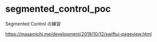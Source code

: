 # segmented_control_poc

Segmented Control の練習

https://masamichi.me/development/2019/10/12/swiftui-pageview.html
